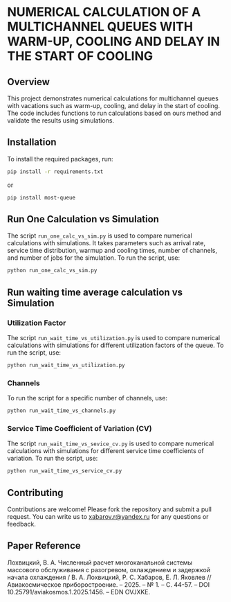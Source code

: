 # NUMERICAL CALCULATION OF A MULTICHANNEL QUEUES WITH WARM-UP, COOLING AND DELAY IN THE START OF COOLING

## Overview
This project demonstrates numerical calculations for multichannel queues with vacations such as warm-up, cooling, and delay in the start of cooling. The code includes functions to run calculations based on ours method and validate the results using simulations.

## Installation
To install the required packages, run:
```bash
pip install -r requirements.txt
```
or 
```bash
pip install most-queue
```

## Run One Calculation vs Simulation

The script `run_one_calc_vs_sim.py` is used to compare numerical calculations with simulations. It takes parameters such as arrival rate, service time distribution, warmup and cooling times, number of channels, and number of jobs for the simulation.
To run the script, use:

```bash
python run_one_calc_vs_sim.py 
```

## Run waiting time average calculation vs Simulation 

### Utilization Factor

The script `run_wait_time_vs_utilization.py` is used to compare numerical calculations with simulations for different utilization factors of the queue. To run the script, use:
```bash
python run_wait_time_vs_utilization.py
```
### Channels

To run the script for a specific number of channels, use:
```bash
python run_wait_time_vs_channels.py
```

### Service Time Coefficient of Variation (CV)
The script `run_wait_time_vs_sevice_cv.py` is used to compare numerical calculations with simulations for different service time coefficients of variation. To run the script, use:

```bash
python run_wait_time_vs_service_cv.py
```


## Contributing
Contributions are welcome! Please fork the repository and submit a pull request.
You can write us to xabarov.r@yandex.ru  for any questions or feedback.

## Paper Reference
Лохвицкий, В. А. Численный расчет многоканальной системы массового обслуживания с разогревом, охлаждением и задержкой начала охлаждения / В. А. Лохвицкий, Р. С. Хабаров, Е. Л. Яковлев // Авиакосмическое приборостроение. – 2025. – № 1. – С. 44-57. – DOI 10.25791/aviakosmos.1.2025.1456. – EDN OVJXKE.
